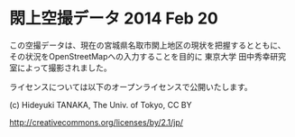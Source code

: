 閖上空撮データ 2014 Feb 20
=======================

この空撮データは、現在の宮城県名取市閖上地区の現状を把握するとともに、
その状況をOpenStreetMapへの入力することを目的に
東京大学 田中秀幸研究室によって撮影されました。

ライセンスについては以下のオープンライセンスで公開いたします。

(c) Hideyuki TANAKA, The Univ. of Tokyo, CC BY 

http://creativecommons.org/licenses/by/2.1/jp/
